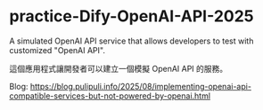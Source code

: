 # practice-Dify-OpenAI-API-2025

A simulated OpenAI API service that allows developers to test with customized "OpenAI API".

這個應用程式讓開發者可以建立一個模擬 OpenAI API 的服務。

Blog: https://blog.pulipuli.info/2025/08/implementing-openai-api-compatible-services-but-not-powered-by-openai.html
